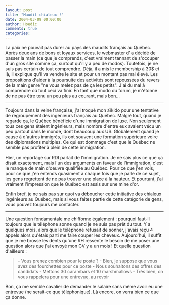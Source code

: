 ```yaml
---
layout: post
title: "Maudit chialeux !"
date: 2004-03-09 00:00:00
author: Hoedic
comments: true
categories: 
---
```



La paix ne pouvait pas durer au pays des maudits français au Québec. Après deux ans de bons et loyaux services, le webmaster d' a décidé de passer la main (ce que je comprends, c'est vraiment tannant de s'occuper d'un gros site comme ça, surtout qu'il y a peu de modos). Toutefois, je ne suis pas certain de tout comprendre. Déjà, il a mis le membership à 30$ et là, il explique qu'il va vendre le site et pour un montant pas mal élevé. Les propositions d'aider à la poursuite des activités sont repoussées du revers de la main genre "ne vous melez pas de ça les petits". J'ai du mal à comprendre où tout ceci va finir. En tant que modo du forum, je m'étonne de ne pas être tenu un peu plus au courant, mais bon...

***

Toujours dans la veine française, j'ai troqué mon aïkido pour une tentative de regroupement des ingénieurs français au Québec. Malgré tout, quand je regarde ça, le Québec bénéficie d'une immigration de luxe. Non seulement tous ces gens étaient ingénieurs, mais nombre d'entre eux avaient vécu un peu partout dans le monde, dont beaucoup aux US. Globalement quand je cause à d'autres immigrés, ils ont souvent une formation supérieure voire des diplomations multiples. Ce qui est dommage c'est que le Québec ne semble pas profiter à plein de cette immigration.

Hier, un reportage sur RDI parlait de l'immigration. Je ne sais plus ce que ça disait exactement, mais l'un des arguments en faveur de l'immigration, c'est le manque de main d'oeuvre qualifiée au Québec. Pour ce que j'en vois, pour ce que j'en entends quasiment à chaque fois que je parle de ce sujet, les gens regrettent de ne pas trouver une place à la hauteur. Et pourtant, j'ai vraiment l'impression que le Québec est assis sur une mine d'or.

Enfin bref, je ne sais pas sur quoi va déboucher cette initiative des chialeux ingénieurs au Québec, mais si vous faites partie de cette catégorie de gens, vous pouvez toujours me contacter.

***

Une question fondamentale me chiffonne également : pourquoi faut-il toujours que le téléphone sonne quand je ne suis pas prêt du tout. Y a quelques mois, alors que le téléphone refusait de sonner, j'avais reçu 4 appels alors qu'étais parti me faire couper les cheveux. Aujourd'hui, il suffit que je me brosse les dents qu'une RH ressente le besoin de me poser une question alors que j'ai envoyé mon CV y a un mois ! Et quelle question d'ailleurs :

<blockquote class="citation">
-  Vous prenez combien pour le poste ?
-  Bien, je suppose que vous avez des fourchettes pour ce poste
-  Nous souhaitons des offres des candidats
-  Mettons 30 carambars et 10 marshmallows
-  Très bien, on vous rappelera pour une entrevue, au revoir
</blockquote>

Bon, ça me semble cavalier de demander le salaire sans même avoir eu une entrevue (ne serait-ce que téléphonique). Là encore, on verra bien ce que ça donne.